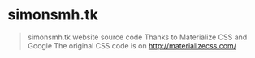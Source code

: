 # simonsmh.tk
  >simonsmh.tk website source code
  >Thanks to Materialize CSS and Google
  >The original CSS code is on http://materializecss.com/
